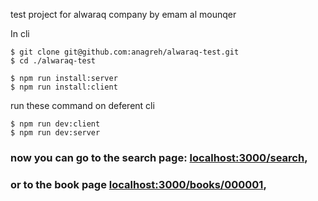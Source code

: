 test project for alwaraq company
by emam al mounqer

In cli

```console
$ git clone git@github.com:anagreh/alwaraq-test.git
$ cd ./alwaraq-test
```

```console
$ npm run install:server
$ npm run install:client
```

run these command on deferent cli

```console
$ npm run dev:client
$ npm run dev:server
```

### now you can go to the search page: [localhost:3000/search](localhost:3000/search),

### or to the book page [localhost:3000/books/000001](localhost:3000/books/000001),
